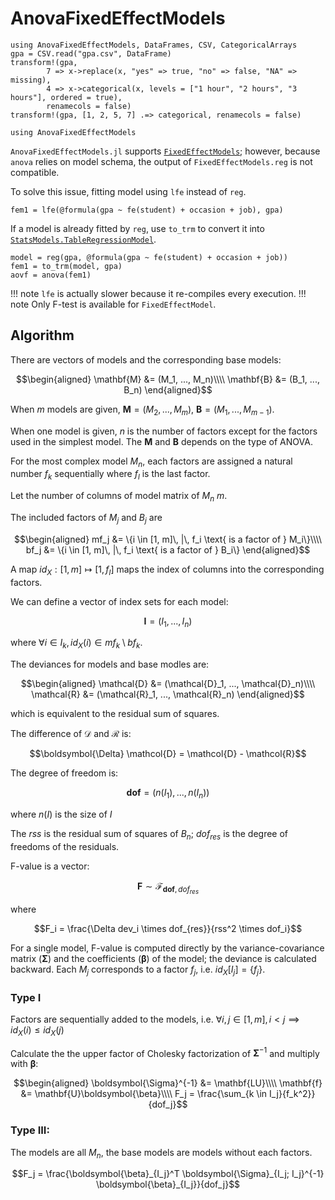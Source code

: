 # AnovaFixedEffectModels
```@setup fem
using AnovaFixedEffectModels, DataFrames, CSV, CategoricalArrays
gpa = CSV.read("gpa.csv", DataFrame)
transform!(gpa,
        7 => x->replace(x, "yes" => true, "no" => false, "NA" => missing),
        4 => x->categorical(x, levels = ["1 hour", "2 hours", "3 hours"], ordered = true),
        renamecols = false)
transform!(gpa, [1, 2, 5, 7] .=> categorical, renamecols = false)
```
```@example fem
using AnovaFixedEffectModels
```
`AnovaFixedEffectModels.jl` supports [`FixedEffectModels`](https://github.com/FixedEffects/FixedEffectModels.jl); however, because `anova` relies on model schema, the output of `FixedEffectModels.reg` is not compatible. 

To solve this issue, fitting model using `lfe` instead of `reg`.
```@example fem
fem1 = lfe(@formula(gpa ~ fe(student) + occasion + job), gpa)
```
If a model is already fitted by `reg`, use `to_trm` to convert it into [`StatsModels.TableRegressionModel`](https://juliastats.org/StatsModels.jl/stable/api/#StatsModels.TableRegressionModel).
```@example fem
model = reg(gpa, @formula(gpa ~ fe(student) + occasion + job))
fem1 = to_trm(model, gpa)
aovf = anova(fem1)
```
!!! note
    `lfe` is actually slower because it re-compiles every execution.
!!! note 
    Only F-test is available for `FixedEffectModel`.

## Algorithm
There are vectors of models and the corresponding base models:
```math
\begin{aligned}
    \mathbf{M} &= (M_1, ..., M_n)\\\\
    \mathbf{B} &= (B_1, ..., B_n)
\end{aligned}
```
When $m$ models are given, $\mathbf{M} = (M_2, ..., M_m)$, $\mathbf{B} = (M_1, ..., M_{m-1})$. 

When one model is given, $n$ is the number of factors except for the factors used in the simplest model. The $\mathbf M$ and $\mathbf B$ depends on the type of ANOVA.

For the most complex model $M_n$, each factors are assigned a natural number $f_k$ sequentially where $f_l$ is the last factor.

Let the number of columns of model matrix of $M_n$ $m$.

The included factors of $M_j$ and $B_j$ are
```math
\begin{aligned}
    mf_j &= \{i \in [1, m]\, |\, f_i \text{ is a factor of } M_i\}\\\\
    bf_j &= \{i \in [1, m]\, |\, f_i \text{ is a factor of } B_i\}
\end{aligned}
```
A map $id_X: [1, m] \mapsto [1, f_l]$ maps the index of columns into the corresponding factors.

We can define a vector of index sets for each model:
```math
\mathbf{I} = (I_1, ..., I_n)
```
where $\forall i \in I_k, id_X(i) \in mf_k\setminus bf_k$.

The deviances for models and base modles are:
```math
\begin{aligned}
    \mathcal{D} &= (\mathcal{D}_1, ..., \mathcal{D}_n)\\\\
    \mathcal{R} &= (\mathcal{R}_1, ..., \mathcal{R}_n)
\end{aligned}
```
which is equivalent to the residual sum of squares.

The difference of $\mathcal{D}$ and $\mathcal{R}$ is:
```math
\boldsymbol{\Delta} \mathcol{D} = \mathcol{D} - \mathcol{R}
```
The degree of freedom is:
```math
\mathbf{dof} = (n(I_1), ..., n(I_n))
```
where $n(I)$ is the size of $I$

The $rss$ is the residual sum of squares of $B_n$; $dof_{res}$ is the degree of freedoms of the residuals.

F-value is a vector:
```math
\mathbf{F} \sim \mathcal{F}_{\mathbf{dof}, dof_{res}}
```
where 
```math
F_i = \frac{\Delta dev_i \times dof_{res}}{rss^2 \times dof_i}
```
For a single model, F-value is computed directly by the variance-covariance matrix ($\boldsymbol \Sigma$) and the coefficients ($\boldsymbol \beta$) of the model; the deviance is calculated backward. Each $M_j$ corresponds to a factor $f_j$, i.e. $id_X[I_j] = \{f_j\}$.
### Type I

Factors are sequentially added to the models, i.e. $\forall i, j \in [1, m], i \lt j \implies id_X(i) \leq id_X(j)$

Calculate the the upper factor of Cholesky factorization of $\boldsymbol \Sigma^{-1}$ and multiply with $\boldsymbol \beta$: 
```math
\begin{aligned}
\boldsymbol{\Sigma}^{-1} &= \mathbf{LU}\\\\
\mathbf{f} &= \mathbf{U}\boldsymbol{\beta}\\\\
F_j = \frac{\sum_{k \in I_j}{f_k^2}}{dof_j}
```

### Type III:

The models are all $M_n$, the base models are models without each factors.  
```math
F_j = \frac{\boldsymbol{\beta}_{I_j}^T \boldsymbol{\Sigma}_{I_j; I_j}^{-1} \boldsymbol{\beta}_{I_j}}{dof_j}
```
